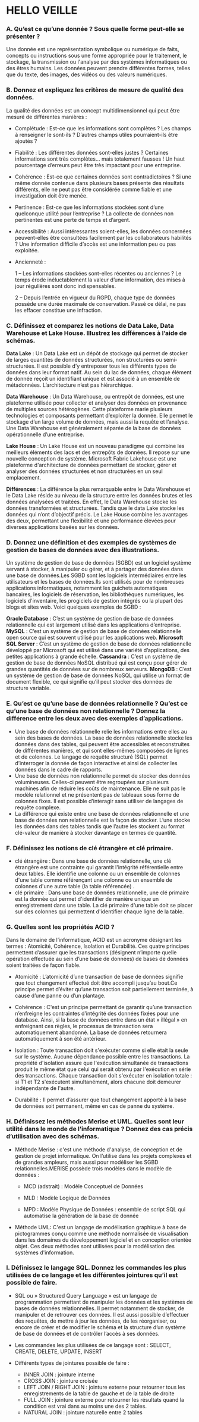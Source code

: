 # HELLO VEILLE

### A. Qu’est ce qu’une donnée ? Sous quelle forme peut-elle se présenter ?

Une donnée est une représentation symbolique ou numérique de faits, concepts ou instructions sous une forme appropriée pour le traitement, le stockage, la transmission ou l'analyse par des systèmes informatiques ou des êtres humains.
Les données peuvent prendre différentes formes, telles que du texte, des images, des vidéos ou des valeurs numériques.

### B. Donnez et expliquez les critères de mesure de qualité des données.

La qualité des données est un concept multidimensionnel qui peut être mesuré de différentes manières :

- Complétude : Est-ce que les informations sont complètes ? Les champs à renseigner le sont-ils ? D’autres champs utiles pourraient-ils être ajoutés ?

- Fiabilité : Les différentes données sont-elles justes ? Certaines informations sont très complètes… mais totalement fausses ! Un haut pourcentage d’erreurs peut être très impactant pour une entreprise.

- Cohérence : Est-ce que certaines données sont contradictoires ? Si une même donnée contenue dans plusieurs bases présente des résultats différents, elle ne peut pas être considérée comme fiable et une investigation doit être menée.

- Pertinence : Est-ce que les informations stockées sont d’une quelconque utilité pour l’entreprise ? La collecte de données non pertinentes est une perte de temps et d’argent.

- Accessibilité : Aussi intéressantes soient-elles, les données concernées peuvent-elles être consultées facilement par les collaborateurs habilités ? Une information difficile d’accès est une information peu ou pas exploitée.

- Ancienneté :

    1 – Les informations stockées sont-elles récentes ou anciennes ? Le temps érode inéluctablement la valeur d’une information, des mises à jour régulières sont donc indispensables.

    2 – Depuis l’entrée en vigueur du RGPD, chaque type de données possède une durée maximale de conservation. Passé ce délai, ne pas les effacer constitue une infraction.



### C. Définissez et comparez les notions de Data Lake, Data Warehouse et Lake House. Illustrez les différences à l’aide de schémas.

**Data Lake** : Un Data Lake est un dépôt de stockage qui permet de stocker de larges quantités de données structurées, non structurées ou semi-structurées. Il est possible d’y entreposer tous les différents types de données dans leur format natif. Au sein du lac de données, chaque élément de donnée reçoit un identifiant unique et est associé à un ensemble de métadonnées. L’architecture n’est pas hiérarchique.

**Data Warehouse** : Un Data Warehouse, ou entrepôt de données, est une plateforme utilisée pour collecter et analyser des données en provenance de multiples sources hétérogènes. Cette plateforme marie plusieurs technologies et composants permettant d’exploiter la donnée. Elle permet le stockage d’un large volume de données, mais aussi la requête et l’analyse. Une Data Warehouse est généralement séparée de la base de données opérationnelle d’une entreprise.

**Lake House** : Un Lake House est un nouveau paradigme qui combine les meilleurs éléments des lacs et des entrepôts de données. Il repose sur une nouvelle conception de système. Microsoft Fabric Lakehouse est une plateforme d'architecture de données permettant de stocker, gérer et analyser des données structurées et non structurées en un seul emplacement.

**Différences** : La différence la plus remarquable entre le Data Warehouse et le Data Lake réside au niveau de la structure entre les données brutes et les données analysées et traitées. En effet, le Data Warehouse stocke les données transformées et structurées. Tandis que le data Lake stocke les données qui n’ont d’objectif précis. Le Lake House combine les avantages des deux, permettant une flexibilité et une performance élevées pour diverses applications basées sur les données.


### D. Donnez une définition et des exemples de systèmes de gestion de bases de données avec des illustrations.

Un système de gestion de base de données (SGBD) est un logiciel système servant à stocker, à manipuler ou gérer, et à partager des données dans une base de données.Les SGBD sont les logiciels intermédiaires entre les utilisateurs et les bases de données.Ils sont utilisés pour de nombreuses applications informatiques, notamment les guichets automatiques bancaires, les logiciels de réservation, les bibliothèques numériques, les logiciels d'inventaire, les progiciels de gestion intégrés ou la plupart des blogs et sites web.
Voici quelques exemples de SGBD :

**Oracle Database** : C’est un système de gestion de base de données relationnelle qui est largement utilisé dans les applications d’entreprise.
**MySQL** : C’est un système de gestion de base de données relationnelle open source qui est souvent utilisé pour les applications web.
**Microsoft SQL Server** : C’est un système de gestion de base de données relationnelle développé par Microsoft qui est utilisé dans une variété d’applications, des petites applications à grande échelle.
**Cassandra** : C’est un système de gestion de base de données NoSQL distribué qui est conçu pour gérer de grandes quantités de données sur de nombreux serveurs.
**MongoDB** : C’est un système de gestion de base de données NoSQL qui utilise un format de document flexible, ce qui signifie qu’il peut stocker des données de structure variable.

### E. Qu’est ce qu’une base de données relationnelle ? Qu’est ce qu’une base de données non relationnelle ? Donnez la différence entre les deux avec des exemples d’applications.

- Une base de données relationnelle relie les informations entre elles au sein des bases de données. La base de données relationnelle stocke les données dans des tables, qui peuvent être accessibles et reconstruites de différentes manières, et qui sont elles-mêmes composées de lignes et de colonnes. Le langage de requête structuré (SQL) permet d’interroger la donnée de façon interactive et ainsi de collecter les données dans le cadre de rapports.
- Une base de données non relationnelle permet de stocker des données volumineuses. Celles-ci peuvent être regroupées sur plusieurs machines afin de réduire les coûts de maintenance. Elle ne suit pas le modèle relationnel et ne présentent pas de tableaux sous forme de colonnes fixes. Il est possible d’interagir sans utiliser de langages de requête complexe.
- La différence qui existe entre une base de données relationnelle et une base de données non relationnelle est la façon de stocker. L’une stocke les données dans des tables tandis que l’autre les stockent au format clé-valeur de manière à stocker davantage en termes de quantité.

### F. Définissez les notions de clé étrangère et clé primaire.

- clé étrangère : Dans une base de données relationnelle, une clé étrangère est une contrainte qui garantit l'intégrité référentielle entre deux tables. Elle identifie une colonne ou un ensemble de colonnes d'une table comme référençant une colonne ou un ensemble de colonnes d'une autre table (la table référencée) .
- clé primaire : Dans une base de données relationnelle, une clé primaire est la donnée qui permet d'identifier de manière unique un enregistrement dans une table. La clé primaire d'une table doit se placer sur des colonnes qui permettent d'identifier chaque ligne de la table.

### G. Quelles sont les propriétés ACID ?

Dans le domaine de l’informatique, ACID est un acronyme désignant les termes : Atomicité, Cohérence, Isolation et Durabilité. Ces quatre principes permettent d’assurer que les transactions (désignent n’importe quelle opération effectuée au sein d’une base de données) de bases de données soient traitées de façon fiable.

- Atomicité : L’atomicité d’une transaction de base de données signifie que tout changement effectué doit être accompli jusqu’au bout.Ce principe permet d’éviter qu’une transaction soit partiellement terminée, à cause d’une panne ou d’un plantage.

- Cohérence : C'est un principe permettant de garantir qu’une transaction n’enfreigne les contraintes d’intégrité des données fixées pour une database. Ainsi, si la base de données entre dans un état » illégal » en enfreignant ces règles, le processus de transaction sera automatiquement abandonné. La base de données retournera automatiquement à son été antérieur.

- Isolation : Toute transaction doit s'exécuter comme si elle était la seule sur le système. Aucune dépendance possible entre les transactions. La propriété d'isolation assure que l'exécution simultanée de transactions produit le même état que celui qui serait obtenu par l'exécution en série des transactions. Chaque transaction doit s'exécuter en isolation totale : si T1 et T2 s'exécutent simultanément, alors chacune doit demeurer indépendante de l'autre.

- Durabilité : Il permet d’assurer que tout changement apporté à la base de données soit permanent, même en cas de panne du système.

### H. Définissez les méthodes Merise et UML. Quelles sont leur utilité dans le monde de l’informatique ? Donnez des cas précis d’utilisation avec des schémas.

- Méthode Merise : c'est une méthode d'analyse, de conception et de gestion de projet informatique. On l’utilise dans les projets complexes et de grandes ampleurs, mais aussi pour modéliser les SGBD relationnelles.MERISE possède trois modèles dans le modèle de données :

    - MCD (adstrait) : Modèle Conceptuel de Données

    - MLD : Modèle Logique de Données

    - MPD : Modèle Physique de Données : ensemble de script SQL qui automatise la génération de la base de donnée

- Méthode UML: C'est un langage de modélisation graphique à base de pictogrammes conçu comme une méthode normalisée de visualisation dans les domaines du développement logiciel et en conception orientée objet. Ces deux méthodes sont utilisées pour la modélisation des systèmes d'information.

### I. Définissez le langage SQL. Donnez les commandes les plus utilisées de ce langage et les différentes jointures qu’il est possible de faire.

- SQL ou » Structured Query Language » est un langage de programmation permettant de manipuler les données et les systèmes de bases de données relationnelles. Il permet notamment de stocker, de manipuler et de retrouver ces données. Il est aussi possible d’effectuer des requêtes, de mettre à jour les données, de les réorganiser, ou encore de créer et de modifier le schéma et la structure d’un système de base de données et de contrôler l’accès à ses données.

- Les commandes les plus utilisées de ce langage sont : SELECT, CREATE, DELETE, UPDATE, INSERT

- Différents types de jointures possible de faire :

    - INNER JOIN : jointure interne
    - CROSS JOIN : jointure croisée
    - LEFT JOIN / RIGHT JOIN : jointure externe pour retourner tous les enregistrements de la table de gauche et de la table de droite
    - FULL JOIN : jointure externe pour retourner les résultats quand la condition est vrai dans au moins une des 2 tables. 
    - NATURAL JOIN : jointure naturelle entre 2 tables








